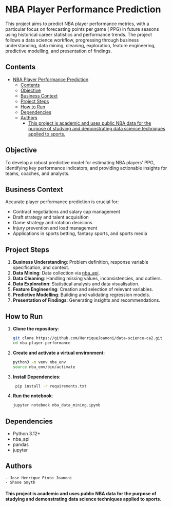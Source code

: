 # NBA Player Performance Prediction

This project aims to predict NBA player performance metrics, with a particular focus on forecasting points per game (
PPG) in future seasons using historical career statistics and performance trends. The project follows a data science
workflow, progressing through business understanding, data mining, cleaning, exploration, feature engineering,
predictive modelling, and presentation of findings.

## Contents

- [NBA Player Performance Prediction](#nba-player-performance-prediction)
  - [Contents](#contents)
  - [Objective](#objective)
  - [Business Context](#business-context)
  - [Project Steps](#project-steps)
  - [How to Run](#how-to-run)
  - [Dependencies](#dependencies)
  - [Authors](#authors)
      - [This project is academic and uses public NBA data for the purpose of studying and demonstrating data science techniques applied to sports.](#this-project-is-academic-and-uses-public-nba-data-for-the-purpose-of-studying-and-demonstrating-data-science-techniques-applied-to-sports)

## Objective

To develop a robust predictive model for estimating NBA players' PPG, identifying key performance indicators, and
providing actionable insights for teams, coaches, and analysts.

## Business Context

Accurate player performance prediction is crucial for:

- Contract negotiations and salary cap management
- Draft strategy and talent acquisition
- Game strategy and rotation decisions
- Injury prevention and load management
- Applications in sports betting, fantasy sports, and sports media

## Project Steps

1. **Business Understanding**: Problem definition, response variable specification, and context.
2. **Data Mining**: Data collection via [nba_api](https://github.com/swar/nba_api).
3. **Data Cleaning**: Handling missing values, inconsistencies, and outliers.
4. **Data Exploration**: Statistical analysis and data visualisation.
5. **Feature Engineering**: Creation and selection of relevant variables.
6. **Predictive Modelling**: Building and validating regression models.
7. **Presentation of Findings**: Generating insights and recommendations.

## How to Run

1. **Clone the repository**:
   ```sh
   git clone https://github.com/HenriqueJoanoni/data-science-ca2.git
   cd nba-player-performance
   ```

2. **Create and activate a virtual environment**:
    ```sh
    python3 -m venv nba_env
    source nba_env/bin/activate
    ```

3. **Install Dependencies**:
   ```sh
    pip install -r requirements.txt
    ```

4. **Run the notebook**:
    ```sh
    jupyter notebook nba_data_mining.ipynb
    ```

## Dependencies

- Python 3.12+
- nba_api
- pandas
- jupyter

## Authors

    - Jose Henrique Pinto Joanoni
    - Shane Smyth

#### This project is academic and uses public NBA data for the purpose of studying and demonstrating data science techniques applied to sports.
